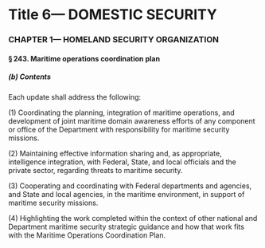 
# Title 6— DOMESTIC SECURITY
### CHAPTER 1— HOMELAND SECURITY ORGANIZATION
#### § 243. Maritime operations coordination plan
##### (b) Contents

Each update shall address the following:

(1) Coordinating the planning, integration of maritime operations, and development of joint maritime domain awareness efforts of any component or office of the Department with responsibility for maritime security missions.

(2) Maintaining effective information sharing and, as appropriate, intelligence integration, with Federal, State, and local officials and the private sector, regarding threats to maritime security.

(3) Cooperating and coordinating with Federal departments and agencies, and State and local agencies, in the maritime environment, in support of maritime security missions.

(4) Highlighting the work completed within the context of other national and Department maritime security strategic guidance and how that work fits with the Maritime Operations Coordination Plan.
